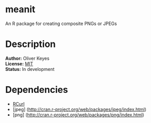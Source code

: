 meanit
======

An R package for creating composite PNGs or JPEGs

Description
======
__Author:__ Oliver Keyes<br>
__License:__ [MIT](http://opensource.org/licenses/MIT)<br>
__Status:__ In development

Dependencies
======
* [RCurl](http://cran.r-project.org/web/packages/RCurl/index.html)
* [jpeg] (http://cran.r-project.org/web/packages/jpeg/index.html)
* [png] (http://cran.r-project.org/web/packages/png/index.html)